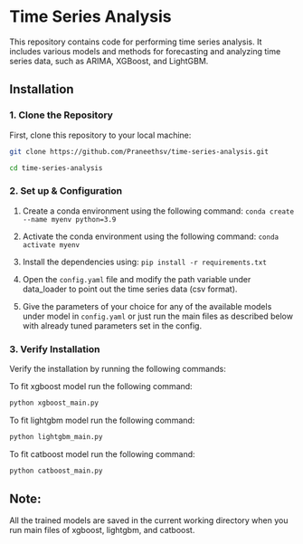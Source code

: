 # Time Series Analysis

This repository contains code for performing time series analysis. It includes various models and methods for forecasting and analyzing time series data, such as ARIMA, XGBoost, and LightGBM.

## Installation

### 1. Clone the Repository

First, clone this repository to your local machine:

```bash
git clone https://github.com/Praneethsv/time-series-analysis.git

cd time-series-analysis

```

### 2. Set up & Configuration

1. Create a conda environment using the following command:
    `conda create --name myenv python=3.9`

2. Activate the conda environment using the following command:
    `conda activate myenv`

3. Install the dependencies using: 
    `pip install -r requirements.txt`

4. Open the `config.yaml` file and modify the path variable under data_loader to point out the time series data (csv format).

5. Give the parameters of your choice for any of the available models under model in `config.yaml` or just run the main files as described below with already tuned parameters set in the config. 


### 3. Verify Installation

Verify the installation by running the following commands:

To fit xgboost model run the following command:
```bash
python xgboost_main.py
```
To fit lightgbm model run the following command:
```bash
python lightgbm_main.py
```

To fit catboost model run the following command:
```bash
python catboost_main.py
```

## Note:  

All the trained models are saved in the current working directory when you run main files of xgboost, lightgbm, and catboost.

